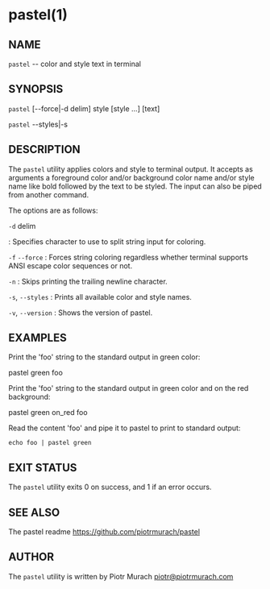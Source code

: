 # pastel(1)

## NAME

`pastel` -- color and style text in terminal

## SYNOPSIS

`pastel` \[--force|-d delim\] style \[style ...\] \[text\]

`pastel` --styles|-s

## DESCRIPTION

The `pastel` utility applies colors and style to terminal output. It accepts as arguments a foreground color and/or background color name and/or style name like bold followed by the text to be styled. The input can also be piped from another command.

The options are as follows:

`-d` delim

: Specifies character to use to split string input for coloring.

`-f` `--force`
: Forces string coloring regardless whether terminal supports ANSI escape color sequences or not.

`-n`
: Skips printing the trailing newline character.

`-s`, `--styles`
: Prints all available color and style names.

`-v`, `--version`
: Shows the version of pastel.

## EXAMPLES

Print the 'foo' string to the standard output in green color:

  pastel green foo


Print the 'foo' string to the standard output in green color and on the red background:

  pastel green on_red foo


Read the content 'foo' and pipe it to pastel to print to standard output:

    echo foo | pastel green


## EXIT STATUS

The `pastel` utility exits 0 on success, and 1 if an error occurs.

## SEE ALSO

The pastel readme https://github.com/piotrmurach/pastel

## AUTHOR

The `pastel` utility is written by Piotr Murach <piotr@piotrmurach.com>
